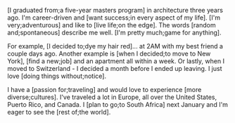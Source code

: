[I graduated from;a five-year masters program] in architecture three years ago. I'm career-driven and [want success;in every aspect of my life]. [I'm very;adventurous] and like to [live life;on the edge]. The words [random and;spontaneous] describe me well. [I'm pretty much;game for anything]. 
 
For example, [I decided to;dye my hair red]... at 2AM with my best friend a couple days ago. Another example is [when I decided;to move to New York], [find a new;job] and an apartment all within a week. Or lastly, when I moved to Switzerland - I decided a month before I ended up leaving. I just love [doing things without;notice]. 

I have a [passion for;traveling] and would love to experience [more diverse;cultures]. I've traveled a lot in Europe, all over the United States, Puerto Rico, and Canada. I [plan to go;to South Africa] next January and I'm eager to see the [rest of;the world]. 
